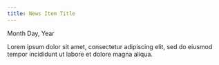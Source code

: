 ```yaml
---
title: News Item Title
---
```


Month Day, Year

Lorem ipsum dolor sit amet, consectetur adipiscing elit, sed do eiusmod tempor incididunt ut labore et dolore magna aliqua.
